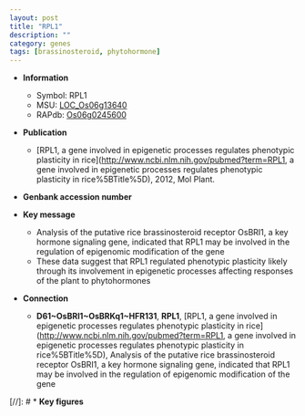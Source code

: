 ```yaml
---
layout: post
title: "RPL1"
description: ""
category: genes
tags: [brassinosteroid, phytohormone]
---
```


* **Information**  
    + Symbol: RPL1  
    + MSU: [LOC_Os06g13640](http://rice.uga.edu/cgi-bin/ORF_infopage.cgi?orf=LOC_Os06g13640)  
    + RAPdb: [Os06g0245600](http://rapdb.dna.affrc.go.jp/viewer/gbrowse_details/irgsp1?name=Os06g0245600)  

* **Publication**  
    + [RPL1, a gene involved in epigenetic processes regulates phenotypic plasticity in rice](http://www.ncbi.nlm.nih.gov/pubmed?term=RPL1, a gene involved in epigenetic processes regulates phenotypic plasticity in rice%5BTitle%5D), 2012, Mol Plant.

* **Genbank accession number**  

* **Key message**  
    + Analysis of the putative rice brassinosteroid receptor OsBRI1, a key hormone signaling gene, indicated that RPL1 may be involved in the regulation of epigenomic modification of the gene
    + These data suggest that RPL1 regulated phenotypic plasticity likely through its involvement in epigenetic processes affecting responses of the plant to phytohormones

* **Connection**  
    + __D61~OsBRI1~OsBRKq1~HFR131__, __RPL1__, [RPL1, a gene involved in epigenetic processes regulates phenotypic plasticity in rice](http://www.ncbi.nlm.nih.gov/pubmed?term=RPL1, a gene involved in epigenetic processes regulates phenotypic plasticity in rice%5BTitle%5D), Analysis of the putative rice brassinosteroid receptor OsBRI1, a key hormone signaling gene, indicated that RPL1 may be involved in the regulation of epigenomic modification of the gene

[//]: # * **Key figures**  



